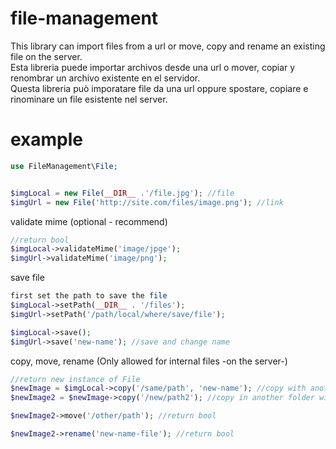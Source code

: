 # file-management
This library can import files from a url or move, copy and rename an existing file on the server.\
Esta libreria puede importar archivos desde una url o mover, copiar y renombrar un archivo existente en el servidor.\
Questa libreria può imporatare file da una url oppure spostare, copiare e rinominare un file esistente nel server.

# example
```php
use FileManagement\File;


$imgLocal = new File(__DIR__ .'/file.jpg'); //file
$imgUrl = new File('http://site.com/files/image.png'); //link
```
validate mime (optional - recommend)
```php
//return bool
$imgLocal->validateMime('image/jpge');
$imgUrl->validateMime('image/png');
```
save file
```php
first set the path to save the file
$imgLocal->setPath(__DIR__ . '/files');
$imgUrl->setPath('/path/local/where/save/file');

$imgLocal->save();
$imgUrl->save('new-name'); //save and change name
```
copy, move, rename (Only allowed for internal files -on the server-)
```php
//return new instance of File
$newImage = $imgLocal->copy('/same/path', 'new-name'); //copy with another name
$newImage2 = $newImage->copy('/new/path2'); //copy in another folder with the same name

$newImage2->move('/other/path'); //return bool

$newImage2->rename('new-name-file'); //return bool
```